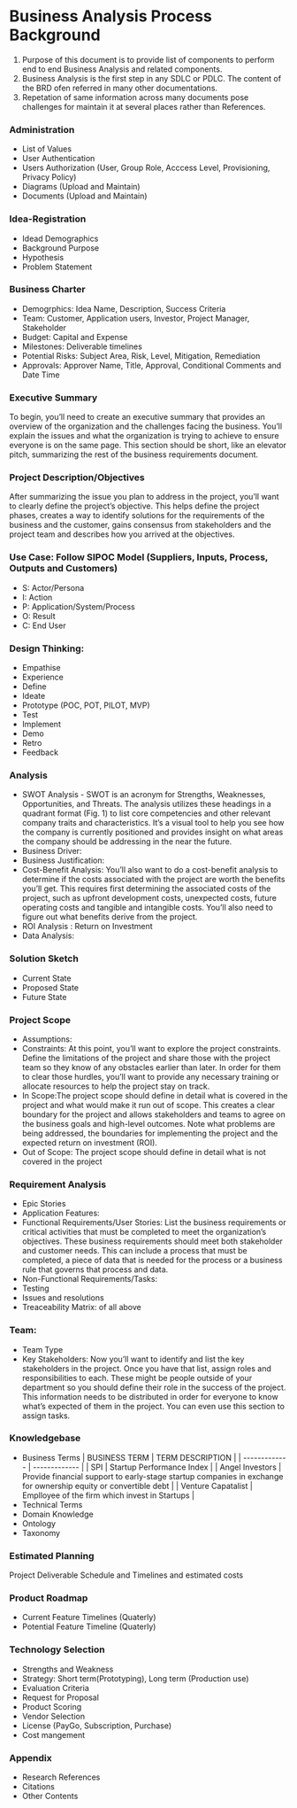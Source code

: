 # Business Analysis Process Background
1. Purpose of this document is to provide list of components to perform end to end Business Analysis and related components. 
2. Business Analysis is the first step in any SDLC or PDLC. The content of the BRD ofen referred in many other documentations.
3. Repetation of same information across many documents pose challenges for maintain it at several places rather than References.

### Administration
- List of Values
- User Authentication
- Users Authorization (User, Group Role, Acccess Level, Provisioning, Privacy Policy)
- Diagrams (Upload and Maintain)
- Documents (Upload and Maintain)

### Idea-Registration
- Idead Demographics
- Background Purpose
- Hypothesis
- Problem Statement

### Business Charter
- Demogrphics: Idea Name, Description, Success Criteria
- Team: Customer, Application users, Investor, Project Manager, Stakeholder 
- Budget: Capital and Expense
- Milestones: Deliverable timelines
- Potential Risks: Subject Area, Risk, Level, Mitigation, Remediation 
- Approvals: Approver Name, Title, Approval, Conditional Comments and Date Time

### Executive Summary
To begin, you’ll need to create an executive summary that provides an overview of the organization and the challenges facing the business. You’ll explain the issues and what the organization is trying to achieve to ensure everyone is on the same page. This section should be short, like an elevator pitch, summarizing the rest of the business requirements document.

### Project Description/Objectives
After summarizing the issue you plan to address in the project, you’ll want to clearly define the project’s objective. This helps define the project phases, creates a way to identify solutions for the requirements of the business and the customer, gains consensus from stakeholders and the project team and describes how you arrived at the objectives.

### Use Case: Follow SIPOC Model (Suppliers, Inputs, Process, Outputs and Customers)
- S: Actor/Persona
- I: Action
- P: Application/System/Process
- O: Result
- C: End User

### Design Thinking:
- Empathise
- Experience
- Define
- Ideate
- Prototype (POC, POT, PILOT, MVP)
- Test
- Implement
- Demo
- Retro
- Feedback

### Analysis
- SWOT Analysis - SWOT is an acronym for Strengths, Weaknesses, Opportunities, and Threats. The analysis utilizes these headings in a quadrant format (Fig. 1) to list core competencies and other relevant company traits and characteristics. It’s a visual tool to help you see how the company is currently positioned and provides insight on what areas the company should be addressing in the near the future.
- Business Driver: 
- Business Justification: 
- Cost-Benefit Analysis: You’ll also want to do a cost-benefit analysis to determine if the costs associated with the project are worth the benefits you’ll get. This requires first determining the associated costs of the project, such as upfront development costs, unexpected costs, future operating costs and tangible and intangible costs. You’ll also need to figure out what benefits derive from the project.
- ROI Analysis : Return on Investment
- Data Analysis: 

### Solution Sketch
- Current State
- Proposed State
- Future State

### Project Scope
- Assumptions:
- Constraints: At this point, you’ll want to explore the project constraints. Define the limitations of the project and share those with the project team so they know of any obstacles earlier than later. In order for them to clear those hurdles, you’ll want to provide any necessary training or allocate resources to help the project stay on track.
- In Scope:The project scope should define in detail what is covered in the project and what would make it run out of scope. This creates a clear boundary for the project and allows stakeholders and teams to agree on the business goals and high-level outcomes. Note what problems are being addressed, the boundaries for implementing the project and the expected return on investment (ROI).
- Out of Scope: The project scope should define in detail what is not covered in the project

### Requirement Analysis
- Epic Stories
- Application Features:
- Functional Requirements/User Stories: List the business requirements or critical activities that must be completed to meet the organization’s objectives. These business requirements should meet both stakeholder and customer needs. This can include a process that must be completed, a piece of data that is needed for the process or a business rule that governs that process and data.
- Non-Functional Requirements/Tasks:
- Testing
- Issues and resolutions
- Treaceability Matrix: of all above

### Team:
- Team Type
- Key Stakeholders: Now you’ll want to identify and list the key stakeholders in the project. Once you have that list, assign roles and responsibilities to each. These might be people outside of your department so you should define their role in the success of the project. This information needs to be distributed in order for everyone to know what’s expected of them in the project. You can even use this section to assign tasks.

### Knowledgebase
- Business Terms
| BUSINESS TERM | TERM DESCRIPTION |
| ------------- | ------------- |
| SPI  | Startup Performance Index  |
| Angel Investors  | Provide financial support to early-stage startup companies in exchange for ownership equity or convertible debt  |
| Venture Capatalist  | Emplloyee of the firm which invest in Startups  |
- Technical Terms
- Domain Knowledge
- Ontology
- Taxonomy

### Estimated Planning
Project Deliverable Schedule and Timelines and estimated costs

### Product Roadmap
- Current Feature Timelines (Quaterly)
- Potential Feature Timeline (Quaterly)

### Technology Selection
- Strengths and Weakness
- Strategy: Short term(Prototyping), Long term (Production use)
- Evaluation Criteria
- Request for Proposal
- Product Scoring
- Vendor Selection
- License (PayGo, Subscription, Purchase)
- Cost mangement

### Appendix
- Research References
- Citations
- Other Contents
